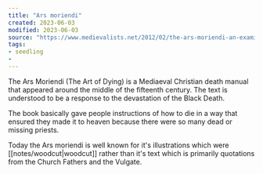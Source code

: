 ```yaml
---
title: "Ars moriendi"
created: 2023-06-03
modified: 2023-06-03
source: "https://www.medievalists.net/2012/02/the-ars-moriendi-an-examination-translation-and-collation-of-the-manuscripts-of-the-shorter-latin-version/"
tags:
- seedling
- 
---
```


The Ars Moriendi (The Art of Dying) is a Mediaeval Christian death manual that appeared around the middle of the fifteenth century. The text is understood to be a response to the devastation of the Black Death.

The book basically gave people instructions of how to die in a way that ensured they made it to heaven because there were so many dead or missing priests.

Today the Ars moriendi is well known for it's illustrations which were [[notes/woodcut|woodcut]] rather than it's text which is primarily quotations from the Church Fathers and the Vulgate.